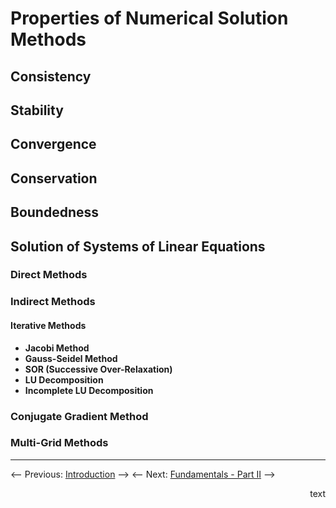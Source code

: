 # Properties of Numerical Solution Methods

## Consistency

## Stability

## Convergence

## Conservation

## Boundedness

## Solution of Systems of Linear Equations

### Direct Methods

### Indirect Methods

#### Iterative Methods

- **Jacobi Method**
- **Gauss-Seidel Method**
- **SOR (Successive Over-Relaxation)**
- **LU Decomposition**
- **Incomplete LU Decomposition**

### Conjugate Gradient Method

### Multi-Grid Methods

---
<-- Previous: [Introduction](introduction.md) -->
<-- Next: [Fundamentals - Part II](Fundamental_Part02.md) -->

<p align="right">text</p>
